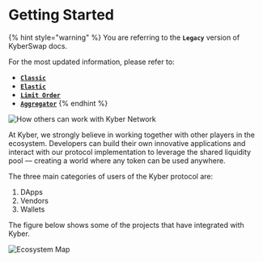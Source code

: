 # Getting Started

{% hint style="warning" %}
You are referring to the **`Legacy`** version of KyberSwap docs.

For the most updated information, please refer to:

* [**`Classic`**](../../../liquidity-solutions/kyberswap-classic/)
* [**`Elastic`**](../../../liquidity-solutions/kyberswap-elastic/)
* [**`Limit Order`**](../../../kyberswap-solutions/limit-order/)
* [**`Aggregator`**](../../../kyberswap-solutions/kyberswap-aggregator/)
{% endhint %}

![How others can work with Kyber Network](https://docs.kyberswap.com/assets/images/kyberusecases-d5cc30f7667a3461316f896491880959.png)

At Kyber, we strongly believe in working together with other players in the ecosystem. Developers can build their own innovative applications and interact with our protocol implementation to leverage the shared liquidity pool — creating a world where any token can be used anywhere.

The three main categories of users of the Kyber protocol are:

1. DApps
2. Vendors
3. Wallets

The figure below shows some of the projects that have integrated with Kyber.

![Ecosystem Map](https://docs.kyberswap.com/assets/images/kyber-ecosystem-48777d701d014145d9a6ccf3dc336150.png)
